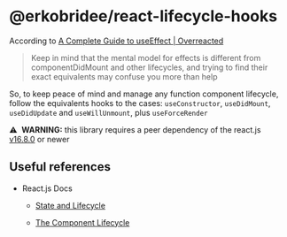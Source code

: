 # @erkobridee/react-lifecycle-hooks

According to [A Complete Guide to useEffect | Overreacted](https://overreacted.io/a-complete-guide-to-useeffect/)

> Keep in mind that the mental model for effects is different from componentDidMount and other lifecycles, and trying to find their exact equivalents may confuse you more than help

So, to keep peace of mind and manage any function component lifecycle, follow the equivalents hooks to the cases: `useConstructor`, `useDidMount`, `useDidUpdate` and `useWillUnmount`, plus `useForceRender`

⚠️&nbsp;&nbsp;**WARNING:** this library requires a peer dependency of the react.js [v16.8.0](https://github.com/facebook/react/releases/tag/v16.8.0) or newer

<!--
## Install

```
npm install --save @erkobridee/react-lifecycle-hooks
```

## API

-->

## Useful references

- React.js Docs

  - [State and Lifecycle](https://reactjs.org/docs/state-and-lifecycle.html)

  - [The Component Lifecycle](https://reactjs.org/docs/react-component.html#the-component-lifecycle)
